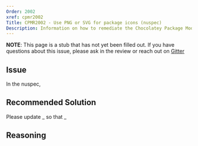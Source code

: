 ```yaml
---
Order: 2002
xref: cpmr2002
Title: CPMR2002 - Use PNG or SVG for package icons (nuspec)
Description: Information on how to remediate the Chocolatey Package Moderation Rule 2002
---
```


**NOTE**: This page is a stub that has not yet been filled out. If you have questions about this issue, please ask in the review or reach out on [Gitter](https://gitter.im/chocolatey/chocolatey.org)

## Issue

In the nuspec,

## Recommended Solution

Please update _ so that _

## Reasoning
